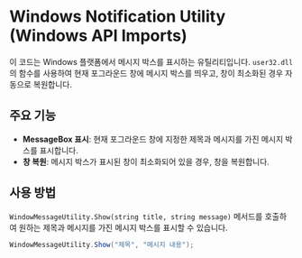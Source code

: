 # Windows Notification Utility (Windows API Imports)

이 코드는 Windows 플랫폼에서 메시지 박스를 표시하는 유틸리티입니다. `user32.dll`의 함수를 사용하여 현재 포그라운드 창에 메시지 박스를 띄우고, 창이 최소화된 경우 자동으로 복원합니다.

## 주요 기능
- **MessageBox 표시**: 현재 포그라운드 창에 지정한 제목과 메시지를 가진 메시지 박스를 표시합니다.
- **창 복원**: 메시지 박스가 표시된 창이 최소화되어 있을 경우, 창을 복원합니다.

## 사용 방법
`WindowMessageUtility.Show(string title, string message)` 메서드를 호출하여 원하는 제목과 메시지를 가진 메시지 박스를 표시할 수 있습니다.

```csharp
WindowMessageUtility.Show("제목", "메시지 내용");
```